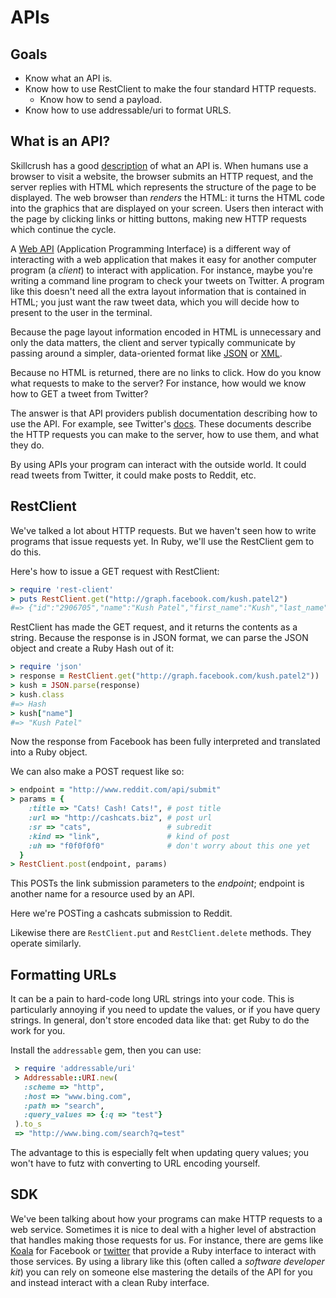 # APIs

## Goals
* Know what an API is.
* Know how to use RestClient to make the four standard HTTP requests.
  * Know how to send a payload.
* Know how to use addressable/uri to format URLS.

## What is an API?
Skillcrush has a good [description][skillcrush] of what an API
is. When humans use a browser to visit a website, the browser submits
an HTTP request, and the server replies with HTML which represents the
structure of the page to be displayed. The web browser than *renders*
the HTML: it turns the HTML code into the graphics that are displayed
on your screen. Users then interact with the page by clicking links or
hitting buttons, making new HTTP requests which continue the cycle.

A [Web API][wiki-api] (Application Programming Interface) is a
different way of interacting with a web application that makes it easy
for another computer program (a *client*) to interact with
application. For instance, maybe you're writing a command line program
to check your tweets on Twitter. A program like this doesn't need all
the extra layout information that is contained in HTML; you just want
the raw tweet data, which you will decide how to present to the user
in the terminal.

Because the page layout information encoded in HTML is unnecessary and
only the data matters, the client and server typically communicate by
passing around a simpler, data-oriented format like [JSON][wiki-JSON] or [XML][wiki-XML].

Because no HTML is returned, there are no links to click. How do you
know what requests to make to the server? For instance, how would we know
how to GET a tweet from Twitter?

The answer is that API providers publish documentation describing how
to use the API. For example, see Twitter's [docs][twitter-doc]. These
documents describe the HTTP requests you can make to the server, how
to use them, and what they do.

By using APIs your program can interact with the outside world. It
could read tweets from Twitter, it could make posts to Reddit, etc.

[skillcrush]: http://www.skillcrush.com/terms/api.html
[twitter-doc]: https://dev.twitter.com/docs/api/1.1/get/statuses/show/%3Aid
[wiki-JSON]: http://en.wikipedia.org/wiki/JSON
[wiki-XML]: http://en.wikipedia.org/wiki/Xml

## RestClient
We've talked a lot about HTTP requests. But we haven't seen how to
write programs that issue requests yet. In Ruby, we'll use the
RestClient gem to do this.

Here's how to issue a GET request with RestClient:

```ruby
> require 'rest-client'
> puts RestClient.get("http://graph.facebook.com/kush.patel2")
#=> {"id":"2906705","name":"Kush Patel","first_name":"Kush","last_name":"Patel","username":"kush.patel2","gender":"male","locale":"en_US"}
```

RestClient has made the GET request, and it returns the contents as a
string. Because the response is in JSON format, we can parse the JSON
object and create a Ruby Hash out of it:

```ruby
> require 'json'
> response = RestClient.get("http://graph.facebook.com/kush.patel2"))
> kush = JSON.parse(response)
> kush.class
#=> Hash
> kush["name"]
#=> "Kush Patel"
```

Now the response from Facebook has been fully interpreted and
translated into a Ruby object.

We can also make a POST request like so:

```ruby
> endpoint = "http://www.reddit.com/api/submit"
> params = {
    :title => "Cats! Cash! Cats!", # post title
    :url => "http://cashcats.biz", # post url
    :sr => "cats",                 # subredit
    :kind => "link",               # kind of post
    :uh => "f0f0f0f0"              # don't worry about this one yet
  }
> RestClient.post(endpoint, params)
```

This POSTs the link submission parameters to the *endpoint*; endpoint
is another name for a resource used by an API.

Here we're POSTing a cashcats submission to Reddit.

Likewise there are `RestClient.put` and `RestClient.delete`
methods. They operate similarly.

## Formatting URLs
It can be a pain to hard-code long URL strings into your code. This is
particularly annoying if you need to update the values, or if you have
query strings. In general, don't store encoded data like that: get
Ruby to do the work for you.

Install the `addressable` gem, then you can use:

```ruby
 > require 'addressable/uri'
 > Addressable::URI.new(
   :scheme => "http",
   :host => "www.bing.com",
   :path => "search",
   :query_values => {:q => "test"}
 ).to_s
 => "http://www.bing.com/search?q=test"
```

The advantage to this is especially felt when updating query values;
you won't have to futz with converting to URL encoding yourself.


## SDK

We've been talking about how your programs can make HTTP requests to a
web service. Sometimes it is nice to deal with a higher level of
abstraction that handles making those requests for us. For instance,
there are gems like [Koala][koala-github] for Facebook or
[twitter][twitter-github] that provide a Ruby interface to interact
with those services. By using a library like this (often called a
*software developer kit*) you can rely on someone else mastering the
details of the API for you and instead interact with a clean Ruby
interface.

[wiki-api]: http://en.wikipedia.org/wiki/API#Web_APIs
[koala-github]: https://github.com/arsduo/koala
[twitter-github]: https://github.com/sferik/twitter
